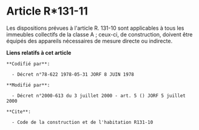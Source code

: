 # Article R*131-11

Les dispositions prévues à l'article R. 131-10 sont applicables à tous les immeubles collectifs de la classe A ; ceux-ci, de
construction, doivent être équipés des appareils nécessaires de mesure directe ou indirecte.

**Liens relatifs à cet article**

	**Codifié par**:

	  - Décret n°78-622 1978-05-31 JORF 8 JUIN 1978

	**Modifié par**:

	  - Décret n°2000-613 du 3 juillet 2000 - art. 5 () JORF 5 juillet 2000

	**Cite**:

	  - Code de la construction et de l'habitation R131-10
